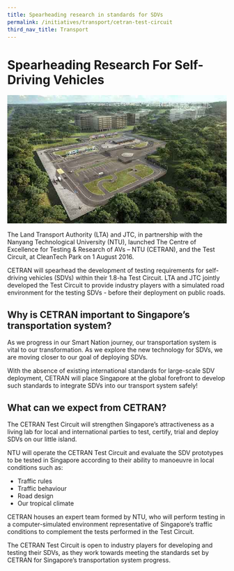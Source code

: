 ```yaml
---
title: Spearheading research in standards for SDVs
permalink: /initiatives/transport/cetran-test-circuit
third_nav_title: Transport
---
```



# Spearheading Research For Self-Driving Vehicles

![CETRAN Test Circuit](/images/initiatives/CETRAN-test-circuit.jpg)

The Land Transport Authority (LTA) and JTC, in partnership with the Nanyang Technological University (NTU), launched The Centre of Excellence for Testing & Research of AVs – NTU (CETRAN), and the Test Circuit, at CleanTech Park on 1 August 2016.

CETRAN will spearhead the development of testing requirements for self-driving vehicles (SDVs) within their 1.8-ha Test Circuit. LTA and JTC jointly developed the Test Circuit to provide industry players with a simulated road environment for the testing SDVs - before their deployment on public roads. 

## Why is CETRAN important to Singapore’s transportation system? 

As we progress in our Smart Nation journey, our transportation system is vital to our transformation. As we explore the new technology for SDVs, we are moving closer to our goal of deploying SDVs. 

With the absence of existing international standards for large-scale SDV deployment, CETRAN will place Singapore at the global forefront to develop such standards to integrate SDVs into our transport system safely!

## What can we expect from CETRAN?

The CETRAN Test Circuit will strengthen Singapore’s attractiveness as a living lab for local and international parties to test, certify, trial and deploy SDVs on our little island. 

NTU will operate the CETRAN Test Circuit and evaluate the SDV prototypes to be tested in Singapore according to their ability to manoeuvre in local conditions such as:
-	Traffic rules
-	Traffic behaviour
-	Road design
-	Our tropical climate

CETRAN houses an expert team formed by NTU, who will perform testing in a computer-simulated environment representative of Singapore’s traffic conditions to complement the tests performed in the Test Circuit.

The CETRAN Test Circuit is open to industry players for developing and testing their SDVs, as they work towards meeting the standards set by CETRAN for Singapore’s transportation system progress. 
